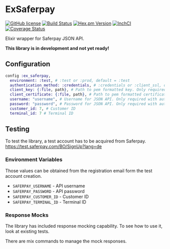 # ExSaferpay

[![GitHub license](https://img.shields.io/badge/license-MIT-blue.svg)](https://raw.githubusercontent.com/jshmrtn/ex-saferpay/master/LICENSE)
[![Build Status](https://travis-ci.org/jshmrtn/ex-saferpay.svg?branch=master)](https://travis-ci.org/jshmrtn/ex-saferpay)
[![Hex.pm Version](https://img.shields.io/hexpm/v/ex_openssl.svg?style=flat)](https://hex.pm/packages/ex_saferpay)
[![InchCI](https://inch-ci.org/github/jshmrtn/ex-openssl.svg?branch=master)](https://inch-ci.org/github/jshmrtn/ex-saferpay)
[![Coverage Status](https://coveralls.io/repos/github/jshmrtn/ex-saferpay/badge.svg?branch=master)](https://coveralls.io/github/jshmrtn/ex-saferpay?branch=master)

Elixir wrapper for Saferpay JSON API.

**This library is in development and not yet ready!**

<!-- ## Installation

The package can be installed by adding `ex_saferpay` to your list of dependencies in `mix.exs`:

```elixir
def deps do
  [
    {:ex_saferpay, "~> 0.1.0"}
  ]
end
```

The docs can be found at [https://hexdocs.pm/ex_saferpay](https://hexdocs.pm/ex_saferpay). -->

## Configuration

```elixir
config :ex_saferpay,
  environment: :test, # :test or :prod, default = :test
  authentication_method: :credentials, # :credentials or :client_ssl, default = :credentials
  client_key: {:file, path}, # Path to pem formatted key. Only required with auth method client_ssl
  client_certificate: {:file, path}, # Path to pem formatted certificate. Only required with auth method client_ssl
  username: "username", # Username for JSON API. Only required with auth method credentials
  password: "password", # Password for JSON API. Only required with auth method credentials
  customer_id: 7, # Customer ID
  terminal_id: 7 # Terminal ID
```

## Testing

To test the library, a test account has to be acquired from Saferpay. https://test.saferpay.com/BO/SignUp?lang=de

### Environment Variables

Those values can be obtained from the registration email form the test account creation.

* `SAFERPAY_USERNAME` - API username
* `SAFERPAY_PASSWORD` - API password
* `SAFERPAY_CUSTOMER_ID` - Customer ID
* `SAFERPAY_TERMINAL_ID` - Terminal ID

### Response Mocks

The library has included response mocking capability. To see how to use it, look at existing tests.

There are mix commands to manage the mock responses.
